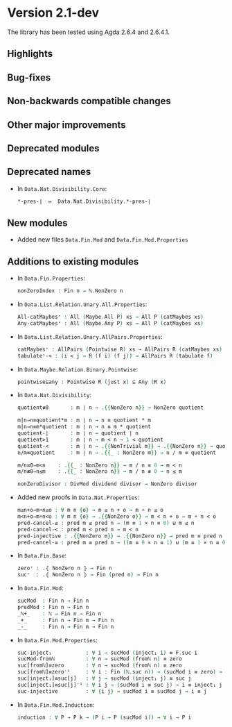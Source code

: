 Version 2.1-dev
===============

The library has been tested using Agda 2.6.4 and 2.6.4.1.

Highlights
----------

Bug-fixes
---------

Non-backwards compatible changes
--------------------------------

Other major improvements
------------------------

Deprecated modules
------------------

Deprecated names
----------------

* In `Data.Nat.Divisibility.Core`:
  ```agda
  *-pres-∣  ↦  Data.Nat.Divisibility.*-pres-∣
  ```

New modules
-----------

* Added new files `Data.Fin.Mod` and `Data.Fin.Mod.Properties`

Additions to existing modules
-----------------------------

* In `Data.Fin.Properties`:
  ```agda
  nonZeroIndex : Fin n → ℕ.NonZero n
  ```

* In `Data.List.Relation.Unary.All.Properties`:
  ```agda
  All-catMaybes⁺ : All (Maybe.All P) xs → All P (catMaybes xs)
  Any-catMaybes⁺ : All (Maybe.Any P) xs → All P (catMaybes xs)
  ```

* In `Data.List.Relation.Unary.AllPairs.Properties`:
  ```agda
  catMaybes⁺ : AllPairs (Pointwise R) xs → AllPairs R (catMaybes xs)
  tabulate⁺-< : (i < j → R (f i) (f j)) → AllPairs R (tabulate f)
  ```

* In `Data.Maybe.Relation.Binary.Pointwise`:
  ```agda
  pointwise⊆any : Pointwise R (just x) ⊆ Any (R x)
  ```

* In `Data.Nat.Divisibility`:
  ```agda
  quotient≢0       : m ∣ n → .{{NonZero n}} → NonZero quotient

  m|n⇒n≡quotient*m : m ∣ n → n ≡ quotient * m
  m|n⇒n≡m*quotient : m ∣ n → n ≡ m * quotient
  quotient-∣       : m ∣ n → quotient ∣ n
  quotient>1       : m ∣ n → m < n → 1 < quotient
  quotient-<       : m ∣ n → .{{NonTrivial m}} → .{{NonZero n}} → quotient < n
  n/m≡quotient     : m ∣ n → .{{_ : NonZero m}} → n / m ≡ quotient

  m/n≡0⇒m<n    : .{{_ : NonZero n}} → m / n ≡ 0 → m < n
  m/n≢0⇒n≤m    : .{{_ : NonZero n}} → m / n ≢ 0 → n ≤ m

  nonZeroDivisor : DivMod dividend divisor → NonZero divisor
  ```

* Added new proofs in `Data.Nat.Properties`:
  ```agda
  m≤n+o⇒m∸n≤o : ∀ m n {o} → m ≤ n + o → m ∸ n ≤ o
  m<n+o⇒m∸n<o : ∀ m n {o} → .{{NonZero o}} → m < n + o → m ∸ n < o
  pred-cancel-≤ : pred m ≤ pred n → (m ≡ 1 × n ≡ 0) ⊎ m ≤ n
  pred-cancel-< : pred m < pred n → m < n
  pred-injective : .{{NonZero m}} → .{{NonZero n}} → pred m ≡ pred n → m ≡ n
  pred-cancel-≡ : pred m ≡ pred n → ((m ≡ 0 × n ≡ 1) ⊎ (m ≡ 1 × n ≡ 0)) ⊎ m ≡ n
  ```

* In `Data.Fin.Base`:
  ```agda
  zero⁺ : .⦃ NonZero n ⦄ → Fin n
  suc⁺  : .⦃ NonZero n ⦄ → Fin (pred n) → Fin n
  ```

* In `Data.Fin.Mod`:
  ```agda
  sucMod  : Fin n → Fin n
  predMod : Fin n → Fin n
  _ℕ+_    : ℕ → Fin n → Fin n
  _+_     : Fin n → Fin m → Fin n
  _-_     : Fin n → Fin m → Fin n
  ```

* In `Data.Fin.Mod.Properties`:
  ```agda
  suc-inject₁           : ∀ i → sucMod (inject₁ i) ≡ F.suc i
  sucMod-fromℕ          : ∀ n → sucMod (fromℕ n) ≡ zero
  suc[fromℕ]≡zero       : ∀ n → sucMod (fromℕ n) ≡ zero
  suc[fromℕ]≡zero⁻¹     : ∀ i : Fin (ℕ.suc n)) → (sucMod i ≡ zero) → i ≡ fromℕ n
  suc[inject₁]≡suc[j]   : ∀ j → sucMod (inject₁ j) ≡ suc j
  suc[inject₁]≡suc[j]⁻¹ : ∀ i j → (sucMod i ≡ suc j) → i ≡ inject₁ j
  suc-injective         : ∀ {i j} → sucMod i ≡ sucMod j → i ≡ j
  ```

* In `Data.Fin.Mod.Induction`:
  ```agda
  induction : ∀ P → P k → (P i → P (sucMod i)) → ∀ i → P i
  ```

